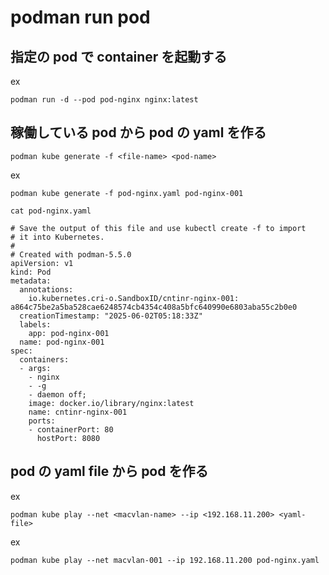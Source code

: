 
# podman run pod


## 指定の pod で container を起動する

ex

```
podman run -d --pod pod-nginx nginx:latest
```


## 稼働している pod から pod の yaml を作る

```
podman kube generate -f <file-name> <pod-name>
```

ex

```
podman kube generate -f pod-nginx.yaml pod-nginx-001
```

```
cat pod-nginx.yaml
```

```
# Save the output of this file and use kubectl create -f to import
# it into Kubernetes.
#
# Created with podman-5.5.0
apiVersion: v1
kind: Pod
metadata:
  annotations:
    io.kubernetes.cri-o.SandboxID/cntinr-nginx-001: a864c75be2a5ba528cae6248574cb4354c408a5bfc640990e6803aba55c2b0e0
  creationTimestamp: "2025-06-02T05:18:33Z"
  labels:
    app: pod-nginx-001
  name: pod-nginx-001
spec:
  containers:
  - args:
    - nginx
    - -g
    - daemon off;
    image: docker.io/library/nginx:latest
    name: cntinr-nginx-001
    ports:
    - containerPort: 80
      hostPort: 8080
```


## pod の yaml file から pod を作る

ex

```
podman kube play --net <macvlan-name> --ip <192.168.11.200> <yaml-file>
```

ex

```
podman kube play --net macvlan-001 --ip 192.168.11.200 pod-nginx.yaml
```



